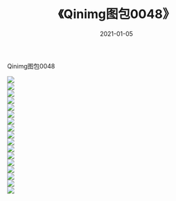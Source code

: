 ﻿---
layout: post
title:  《Qinimg图包0048》
date:   2021-01-05
img: http://imgx.orgx.ga/Qinimg图包/Qinimg图包0048/000.jpg
categories: [美女, 清纯, 唯美]
---

Qinimg图包0048

 ![](http://imgx.orgx.ga/Qinimg图包/Qinimg图包0048/001.jpg) <br>![](http://imgx.orgx.ga/Qinimg图包/Qinimg图包0048/002.jpg) <br>![](http://imgx.orgx.ga/Qinimg图包/Qinimg图包0048/003.jpg) <br>![](http://imgx.orgx.ga/Qinimg图包/Qinimg图包0048/004.jpg) <br>![](http://imgx.orgx.ga/Qinimg图包/Qinimg图包0048/005.jpg) <br>![](http://imgx.orgx.ga/Qinimg图包/Qinimg图包0048/006.jpg) <br>![](http://imgx.orgx.ga/Qinimg图包/Qinimg图包0048/007.jpg) <br>![](http://imgx.orgx.ga/Qinimg图包/Qinimg图包0048/008.jpg) <br>![](http://imgx.orgx.ga/Qinimg图包/Qinimg图包0048/009.jpg) <br>![](http://imgx.orgx.ga/Qinimg图包/Qinimg图包0048/010.jpg) <br>![](http://imgx.orgx.ga/Qinimg图包/Qinimg图包0048/011.jpg) <br>![](http://imgx.orgx.ga/Qinimg图包/Qinimg图包0048/012.jpg) <br>![](http://imgx.orgx.ga/Qinimg图包/Qinimg图包0048/013.jpg) <br>![](http://imgx.orgx.ga/Qinimg图包/Qinimg图包0048/014.jpg) <br>![](http://imgx.orgx.ga/Qinimg图包/Qinimg图包0048/015.jpg) <br>![](http://imgx.orgx.ga/Qinimg图包/Qinimg图包0048/016.jpg) <br>![](http://imgx.orgx.ga/Qinimg图包/Qinimg图包0048/017.jpg) <br>